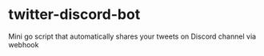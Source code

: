 # twitter-discord-bot
Mini go script that automatically shares your tweets on Discord channel via webhook
